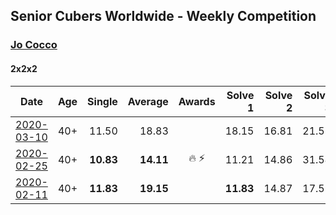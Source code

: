 ## Senior Cubers Worldwide - Weekly Competition
### [Jo Cocco](../jo_cocco.md)

#### 2x2x2

| Date | Age | Single | Average | Awards | Solve 1 | Solve 2 | Solve 3 | Solve 4 | Solve 5 | Video |
| :--: | :--: | --: | --: | :--: | --: | --: | --: | --: | --: | :-- |
| [2020-03-10](../../results/222/2020-03-10.md) | 40+ | 11.50 | 18.83 |  | 18.15 | 16.81 | 21.53 | DNF | 11.50 | [Link](https://www.facebook.com/events/654143022005686/permalink/658608968225758/) |
| [2020-02-25](../../results/222/2020-02-25.md) | 40+ | **10.83** | **14.11** | 🔥 ⚡ | 11.21 | 14.86 | 31.54 | **10.83** | 16.28 | [Link](https://www.facebook.com/events/2972213492840148/permalink/2981767918551372/) |
| [2020-02-11](../../results/222/2020-02-11.md) | 40+ | **11.83** | **19.15** |  | **11.83** | 14.87 | 17.59 | 24.99 | 29.43 | [Link](https://www.facebook.com/events/176704156956327/permalink/181058473187562/) |


<!-- Global site tag (gtag.js) - Google Analytics -->
<script async src="https://www.googletagmanager.com/gtag/js?id=UA-86348435-3"></script>
<script>window.dataLayer = window.dataLayer || []; function gtag() {dataLayer.push(arguments);} gtag('js', new Date()); gtag('config', 'UA-86348435-3');</script>
